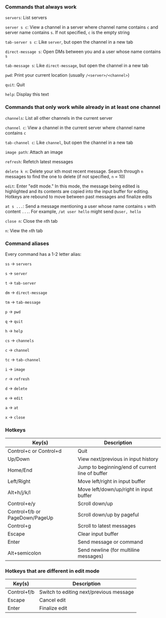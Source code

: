 ### Commands that always work

`servers`: List servers

`server s c`: View a channel in a server where channel name contains `c` and server name contains `s`. If not specified, `c` is the empty string

`tab-server s c`: Like `server`, but open the channel in a new tab

`direct-message s`: Open DMs between you and a user whose name contains `s`

`tab-message s`: Like `direct-message`, but open the channel in a new tab

`pwd`: Print your current location (usually `/<server>/<channel>`)

`quit`: Quit

`help`: Display this text

### Commands that only work while already in at least one channel

`channels`: List all other channels in the current server

`channel c`: View a channel in the current server where channel name contains `c`

`tab-channel c`: Like `channel`, but open the channel in a new tab

`image path`: Attach an image

`refresh`: Refetch latest messages

`delete k n`: Delete your `k`th most recent message. Search through `n` messages to find the one to delete (if not specified, `n` = 10)

`edit`: Enter "edit mode." In this mode, the message being edited is highlighted and its contents are copied into the input buffer for editing. Hotkeys are rebound to move between past messages and finalize edits

`at s ...`: Send a message mentioning a user whose name contains `s` with content `...`. For example, `/at user hello` might send `@user, hello`

`close n`: Close the `n`th tab

`n`: View the `n`th tab

### Command aliases

Every command has a 1-2 letter alias:

`ss` → `servers`

`s` → `server`

`t` → `tab-server`

`dm` → `direct-message`

`tm` → `tab-message`

`p` → `pwd`

`q` → `quit`

`h` → `help`

`cs` → `channels`

`c` → `channel`

`tc` → `tab-channel`

`i` → `image`

`r` → `refresh`

`d` → `delete`

`e` → `edit`

`a` → `at`

`x` → `close`

### Hotkeys

| Key(s)                         | Description                                     |
| ------------------------------ | ----------------------------------------------- |
| Control+c or Control+d         | Quit                                            |
| Up/Down                        | View next/previous in input history             |
| Home/End                       | Jump to beginning/end of current line of buffer |
| Left/Right                     | Move left/right in input buffer                 |
| Alt+h/j/k/l                    | Move left/down/up/right in input buffer         |
| Control+e/y                    | Scroll down/up                                  |
| Control+f/b or PageDown/PageUp | Scroll down/up by pageful                       |
| Control+g                      | Scroll to latest messages                       |
| Escape                         | Clear input buffer                              |
| Enter                          | Send message or command                         |
| Alt+semicolon                  | Send newline (for multiline messages)           |

### Hotkeys that are different in edit mode

| Key(s)      | Description                             |
| ----------- | --------------------------------------- |
| Control+f/b | Switch to editing next/previous message |
| Escape      | Cancel edit                             |
| Enter       | Finalize edit                           |
